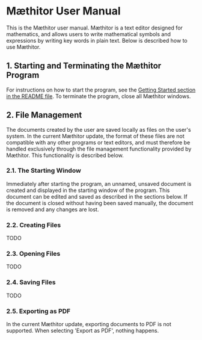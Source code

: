 # Mæthitor User Manual
This is the Mæthitor user manual. Mæthitor is a text editor designed for mathematics, and allows users to write mathematical symbols and expressions by writing key words in plain text. Below is described how to use Mæthitor.

## 1. Starting and Terminating the Mæthitor Program
For instructions on how to start the program, see the [Getting Started section in the README file](README.md#getting-started). To terminate the program, close all Mæthitor windows.

## 2. File Management
The documents created by the user are saved locally as files on the user's system. In the current Mæthitor update, the format of these files are not compatible with any other programs or text editors, and must therefore be handled exclusively through the file management functionality provided by Mæthitor. This functionality is described below.

### 2.1. The Starting Window
Immediately after starting the program, an unnamed, unsaved document is created and displayed in the starting window of the program. This document can be edited and saved as described in the sections below. If the document is closed without having been saved manually, the document is removed and any changes are lost.

### 2.2. Creating Files
TODO

### 2.3. Opening Files
TODO

### 2.4. Saving Files
TODO

### 2.5. Exporting as PDF
In the current Mæthitor update, exporting documents to PDF is not supported. When selecting 'Export as PDF', nothing happens.